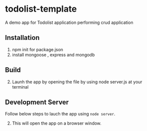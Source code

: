 # todolist-template

A demo app for Todolist application performing crud application 

## Installation
1. npm init for package.json 
2. install mongoose , express and mongodb 

## Build


2. Launh the app by opening the file by using node server.js at your terminal

## Development Server
Follow below steps to lauch the app using `node server`.

2. This will open the app on a browser window.




